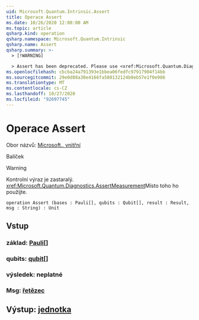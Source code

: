 ```yaml
---
uid: Microsoft.Quantum.Intrinsic.Assert
title: Operace Assert
ms.date: 10/26/2020 12:00:00 AM
ms.topic: article
qsharp.kind: operation
qsharp.namespace: Microsoft.Quantum.Intrinsic
qsharp.name: Assert
qsharp.summary: >-
  > [!WARNING]

  > Assert has been deprecated. Please use <xref:Microsoft.Quantum.Diagnostics.AssertMeasurement> instead.
ms.openlocfilehash: cbcba24a791393e1bbea06fedfc97917904f14bb
ms.sourcegitcommit: 29e0d88a30e4166fa580132124b0eb57e1f0e986
ms.translationtype: MT
ms.contentlocale: cs-CZ
ms.lasthandoff: 10/27/2020
ms.locfileid: "92697745"
---
```

# <a name="assert-operation"></a>Operace Assert

Obor názvů: [Microsoft.. vnitřní](xref:Microsoft.Quantum.Intrinsic)

Balíček [](https://nuget.org/packages/)


> [!WARNING]
> Kontrolní výraz je zastaralý. <xref:Microsoft.Quantum.Diagnostics.AssertMeasurement>Místo toho ho použijte.



```qsharp
operation Assert (bases : Pauli[], qubits : Qubit[], result : Result, msg : String) : Unit
```


## <a name="input"></a>Vstup

### <a name="bases--pauli"></a>základ: [Pauli](xref:microsoft.quantum.lang-ref.pauli)[]




### <a name="qubits--qubit"></a>qubits: [qubit](xref:microsoft.quantum.lang-ref.qubit)[]




### <a name="result--__invalidresult__"></a>výsledek: __neplatné <Result>__




### <a name="msg--string"></a>Msg: [řetězec](xref:microsoft.quantum.lang-ref.string)





## <a name="output--unit"></a>Výstup: [jednotka](xref:microsoft.quantum.lang-ref.unit)

